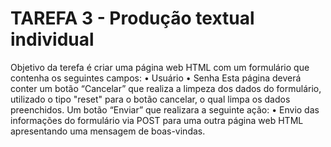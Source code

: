 # TAREFA 3 - Produção textual individual
Objetivo da terefa é criar uma página web HTML com um formulário que contenha os seguintes campos:
• Usuário 
• Senha
Esta página deverá conter um botão “Cancelar” que realiza a limpeza dos dados do formulário, utilizado o tipo "reset" para o botão cancelar, o qual limpa os dados preenchidos.
Um botão “Enviar” que realizara a seguinte ação:
• Envio das informações do formulário via POST para uma outra página web HTML apresentando uma mensagem de boas-vindas.